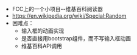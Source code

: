 - FCC上的一个小项目--维基百科阅读器
- https://en.wikipedia.org/wiki/Special:Random
- 困难点：
    - 输入框的动画实现
    - 是否直接用bootstrap组件，而不写输入框动画
    - 维基百科API调用